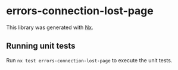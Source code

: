 # errors-connection-lost-page

This library was generated with [Nx](https://nx.dev).

## Running unit tests

Run `nx test errors-connection-lost-page` to execute the unit tests.
